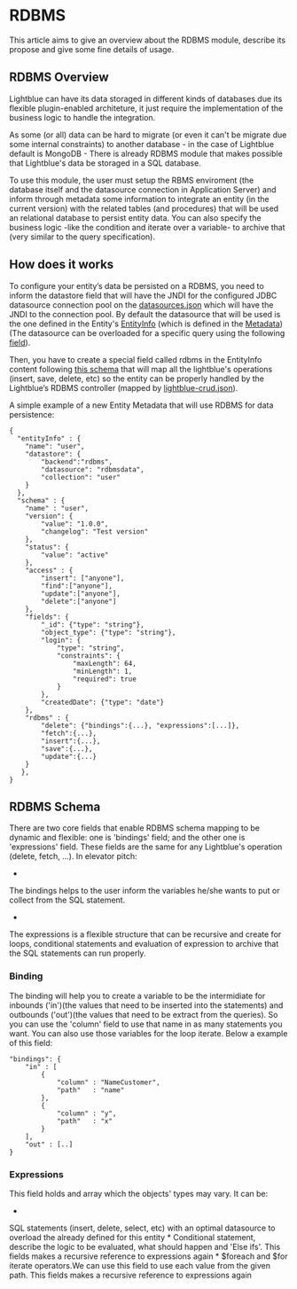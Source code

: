 # RDBMS

This article aims to give an overview about the RDBMS module, describe its propose and give some fine details of usage.

## RDBMS Overview

Lightblue can have its data storaged in different kinds of databases due its flexible plugin-enabled architeture, it just require the implementation of the business logic to handle the integration.

As some (or all) data can be hard to migrate (or even it can't be migrate due some internal constraints) to another database - in the case of Lightblue default is MongoDB - There is already RDBMS module that makes possible that Lightblue's data be storaged in a SQL database.

To use this module, the user must setup the RBMS enviroment (the database itself and the datasource connection in Application Server) and inform through metadata some information to integrate an entity (in the current version) with the related tables (and procedures) that will be used an relational database to persist entity data. You can also specify the business logic -like the condition and iterate over a variable- to archive that (very similar to the query specification).

## How does it works

To configure your entity’s data be persisted on a RDBMS, you need to inform the datastore field that will have the JNDI for the configured JDBC datasource connection pool on the [datasources.json](https://github.com/lightblue-platform/lightblue/blob/SQLFeatureBranch/lightblue-rest/etc/mongo/datasources.json) which will have the JNDI to the connection pool. By default the datasource that will be used is the one defined in the Entity's [EntityInfo](https://github.com/lightblue-platform/lightblue/blob/SQLFeatureBranch/lightblue-core/metadata/src/main/resources/json-schema/metadata/entityInfo.json) (which is defined in the [Metadata](https://github.com/lightblue-platform/lightblue/blob/SQLFeatureBranch/lightblue-core/metadata/src/main/resources/json-schema/metadata/metadata.json))(The datasource can be overloaded for a specific query using the following [field](https://github.com/lightblue-platform/lightblue/blob/SQLFeatureBranch/lightblue-rdbms/metadata/src/main/resources/json-schema/metadata/rdbms/metadata/operation.json#L66)).

Then, you have to create a special field called rdbms in the EntityInfo content following [this schema](https://github.com/lightblue-platform/lightblue/blob/SQLFeatureBranch/lightblue-rdbms/metadata/src/main/resources/json-schema/metadata/rdbms/metadata/rdbms.json) that will map all the lightblue's operations (insert, save, delete, etc) so the entity can be properly handled by the Lightblue’s RDBMS controller (mapped by [lightblue-crud.json](https://github.com/lightblue-platform/lightblue/blob/SQLFeatureBranch/lightblue-rest/etc/mongo/lightblue-crud.json)).

A simple example of a new Entity Metadata that will use RDBMS for data persistence:
```
{
  "entityInfo" : {
    "name": "user",
    "datastore": {
        "backend":"rdbms",
        "datasource": "rdbmsdata",
        "collection": "user"
    }
  },
  "schema" : {
    "name" : "user",
    "version": {
        "value": "1.0.0",
        "changelog": "Test version"
    },
    "status": {
        "value": "active"
    },
    "access" : {
        "insert": ["anyone"],
        "find":["anyone"],
        "update":["anyone"],
        "delete":["anyone"]
    },
    "fields": {
        "_id": {"type": "string"},
        "object_type": {"type": "string"},
        "login": {
            "type": "string",
            "constraints": {
                "maxLength": 64,
                "minLength": 1,
                "required": true
            }
        },
        "createdDate": {"type": "date"}
    },
    "rdbms" : {
        "delete": {"bindings":{...}, "expressions":[...]},
        "fetch":{...},
        "insert":{...},
        "save":{...},
        "update":{...}
    }
   },
}
```

## RDBMS Schema

There are two core fields that enable RDBMS schema mapping to be dynamic and flexible: one is 'bindings' field; and the other one is 'expressions' field. These fields are the same for any Lightblue's operation (delete, fetch, ...). In elevator pitch:

*
The bindings helps to the user inform the variables he/she wants to put or collect from the SQL statement.

*
The expressions is a flexible structure that can be recursive and create for loops, conditional statements and evaluation of expression to archive that the SQL statements can run properly.


### Binding

The binding will help you to create a variable to be the intermidiate for inbounds ('in')(the values that need to be inserted into the statements) and outbounds ('out')(the values that need to be extract from the queries). So you can use the 'column' field to use that name in as many statements you want. You can also use those variables for the loop iterate. Below a example of this field:

```
"bindings": {
    "in" : [
        {
            "column" : "NameCustomer",
            "path"   : "name"
        },
        {
            "column" : "y",
            "path"   : "x"
        }
    ],
    "out" : [..]
}
```


### Expressions

This field holds and array which the objects' types may vary. It can be:


*
SQL statements (insert, delete, select, etc) with an optimal datasource to overload the already defined for this entity
*
Conditional statement, describe the logic to be evaluated, what should happen and 'Else ifs'. This fields makes a recursive reference to expressions again
*
$foreach and $for iterate operators.We can use this field to use each value from the given path. This fields makes a recursive reference to expressions again




